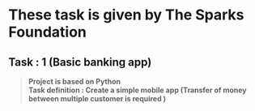 # **These task is given by The Sparks Foundation**<br/>
## **Task : 1 (Basic banking app)**<br/>
> **Project is based on Python**<br/>
> **Task definition : Create a simple mobile app  (Transfer of money between multiple customer is required )**<br/>
